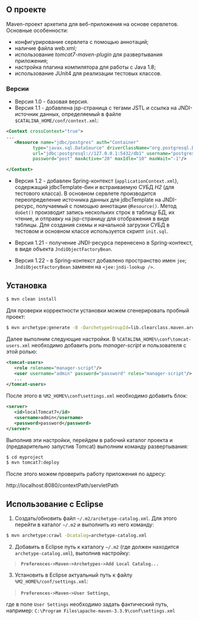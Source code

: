 ﻿## О проекте
Maven-проект архетипа для веб-приложения на основе сервлетов. Основные особенности:

- конфигурирование сервлета с помощью аннотаций;
- наличие файла web.xml;
- использование *tomcat7-maven-plugin* для развертывания приложения;
- настройка плагина компилятора для работы с Java 1.8;
- использование JUnit4 для реализации тестовых классов.

### Версии

* Версия 1.0 - базовая версия.
* Версия 1.1 - добавлена jsp-страница с тегами JSTL и ссылка на JNDI-источник данных, определяемый в файле `$CATALINA_HOME/conf/context.xml`:

```xml
<Context crossContext="true">
...
   <Resource name="jdbc/postgres" auth="Container"
          type="javax.sql.DataSource" driverClassName="org.postgresql.Driver"
          url="jdbc:postgresql://127.0.0.1:5432/db1" username="postgres"
          password="post" maxActive="20" maxIdle="10" maxWait="-1"/>

</Context>
```

* Версия 1.2 - добавлен Spring-контекст (`applicationContext.xml`), содержащий jdbcTemplate-бин и встраиваемую СУБД *H2* (для тестового класса). В основном сервлете производится переопределение источника данных для jdbcTemplate на JNDI-ресурс, получаемый с помощью аннотации `@Resource()`. Метод `doGet()` производит запись нескольких строк в таблицу БД, их чтение, и отправку на jsp-страницу для отображения в виде таблицы. Для создания схемы и начальной загрузки СУБД в тестовом и основном классе используется скрипт `init.sql`.

* Версия 1.21 - получение JNDI-ресурса перенесено в Spring-контекст, в виде объекта `JndiObjectFactoryBean`.

* Версия 1.22 - в Spring-контекст добавлено пространство имен `jee`; `JndiObjectFactoryBean` заменен на `<jee:jndi-lookup />`.

## Установка
```sh
$ mvn clean install
```
Для проверки корректности установки можем сгенерировать пробный проект:
  
```sh
$ mvn archetype:generate -B -DarchetypeGroupId=lib.clearclass.maven.archetypes -DarchetypeArtifactId=maven-archetype-servlet -DarchetypeVersion=1.1 -DgroupId=com.company -DartifactId=myproject -Dversion=1.0-SNAPSHOT -Dpackage=mypack
```
Далее выполним следующие настройки. В `%CATALINA_HOME%\conf\tomcat-users.xml` необходимо добавить роль *manager-script* и пользователя с этой ролью:

```xml
<tomcat-users>
   <role rolename="manager-script"/>
   <user username="admin" password="password" roles="manager-script"/>
   ...
</tomcat-users>
```

После этого в `%M2_HOME%\conf\settings.xml` необходимо добавить блок:
```xml
<server>
   <id>localTomcat7</id>
   <username>admin</username>
   <password>password</password>
</server>
```

Выполнив эти настройки, перейдем в рабочий каталог проекта и (предварительно запустив Tomcat) выполним команду развертывания:
```sh
$ cd myproject
$ mvn tomcat7:deploy
```

После этого можем проверить работу приложения по адресу:

http://localhost:8080/contextPath/servletPath

## Использование с Eclipse  

1. Создать/обновить файл `~/.m2/archetype-catalog.xml`. Для этого перейти в каталог `~/.m2` и выполнить из него команду:
```sh
$ mvn archetype:crawl -Dcatalog=archetype-catalog.xml
```

2. Добавить в Eclipse путь к каталогу `~/.m2` (где должен находится `archetype-catalog.xml`), выполнив настройку:  
>**`Preferences->Maven->Archetypes->Add Local Catalog...`**

3. Установить в Eclipse актуальный путь к файлу `%M2_HOME%/conf/settings.xml`:  

>**`Preferences->Maven->User Settings`**,

где в поле `User Settings` необходимо задать фактический путь, например: `C:\Program Files\apache-maven-3.3.9\conf\settings.xml`
